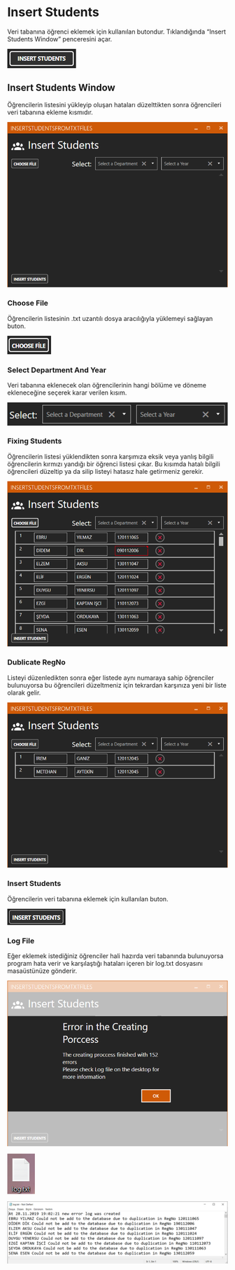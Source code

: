# Insert Students

Veri tabanına öğrenci eklemek için kullanılan butondur. Tıklandığında “Insert Students Window” penceresini açar. 

![](../../.gitbook/assets/image086.png)

## Insert Students Window 

Öğrencilerin listesini yükleyip oluşan hataları düzelttikten sonra öğrencileri veri tabanına ekleme kısmıdır. 

![](../../.gitbook/assets/image088.png)

### Choose File 

Öğrencilerin listesinin .txt uzantılı dosya aracılığıyla yüklemeyi sağlayan buton. 

![](../../.gitbook/assets/image090.png)

### Select Department And Year 

Veri tabanına eklenecek olan öğrencilerinin hangi bölüme ve döneme ekleneceğine seçerek karar verilen kısım. 

![](../../.gitbook/assets/image092.png)

### Fixing Students 

Öğrencilerin listesi yüklendikten sonra karşımıza eksik veya yanlış bilgili öğrencilerin kırmızı yandığı bir öğrenci listesi çıkar. Bu kısımda hatalı bilgili öğrencileri düzeltip ya da silip listeyi hatasız hale getirmeniz gerekir. 

![](../../.gitbook/assets/image094.png)

### Dublicate RegNo 

Listeyi düzenledikten sonra eğer listede aynı numaraya sahip öğrenciler bulunuyorsa bu öğrencileri düzeltmeniz için tekrardan karşınıza yeni bir liste olarak gelir. 

![](../../.gitbook/assets/image096.png)

### Insert Students 

Öğrencilerin veri tabanına eklemek için kullanılan buton.

![](../../.gitbook/assets/image098.png)

### Log File 

Eğer eklemek istediğiniz öğrenciler hali hazırda veri tabanında bulunuyorsa program hata verir ve karşılaştığı hataları içeren bir log.txt dosyasını masaüstünüze gönderir. 

![](../../.gitbook/assets/image100.png)

![](../../.gitbook/assets/image102.png)

![](../../.gitbook/assets/image104.png)

### 

